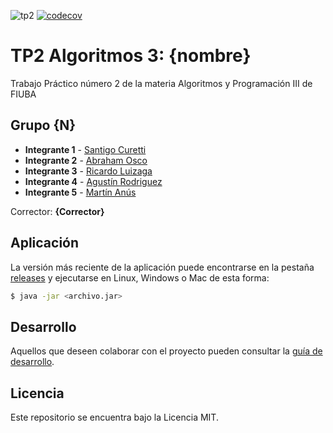 ![tp2](https://github.com/fiuba/algo3_proyecto_base_tp2/actions/workflows/build.yml/badge.svg) [![codecov](https://codecov.io/gh/fiuba/algo3_proyecto_base_tp2/branch/master/graph/badge.svg)](https://codecov.io/gh/fiuba/algo3_proyecto_base_tp2)

# TP2 Algoritmos 3: {nombre} 

Trabajo Práctico número 2 de la materia Algoritmos y Programación III de FIUBA

## Grupo {N}

* **Integrante 1** - [Santigo Curetti](https://github.com/SantiC8)
* **Integrante 2** - [Abraham Osco](https://github.com/AbrahamOsco)
* **Integrante 3** - [Ricardo Luizaga ](https://github.com/rluizaga)
* **Integrante 4** - [Agustín Rodriguez ](https://github.com/agrodriguez98)
* **Integrante 5** - [Martín Anús](https://github.com/martinanus)

Corrector: **{Corrector}**

## Aplicación

La versión más reciente de la aplicación puede encontrarse en la pestaña [releases](https://github.com/fiuba/algo3_proyecto_base_tp2/releases/latest) y ejecutarse en Linux, Windows o Mac de esta forma:

```bash
$ java -jar <archivo.jar>
```

## Desarrollo

Aquellos que deseen colaborar con el proyecto pueden consultar la [guía de desarrollo](./docs/Desarrollo.md).

## Licencia

Este repositorio se encuentra bajo la Licencia MIT.

